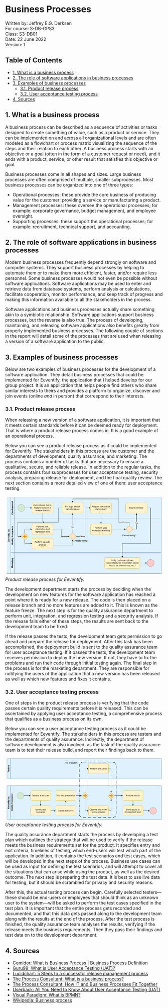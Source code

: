 <!-- omit in toc -->
# Business Processes

Written by: Jeffrey E.G. Derksen  
For course: S-DB-GPS3  
Class: S3-DB01  
Date: 22 June 2022  
Version: 1  

<!-- omit in toc -->
## Table of Contents
- [1. What is a business process](#1-what-is-a-business-process)
- [2. The role of software applications in business processes](#2-the-role-of-software-applications-in-business-processes)
- [3. Examples of business processes](#3-examples-of-business-processes)
  - [3.1. Product release process](#31-product-release-process)
  - [3.2. User acceptance testing process](#32-user-acceptance-testing-process)
- [4. Sources](#4-sources)

## 1. What is a business process

A business process can be described as a sequence of activities or tasks designed to create something of value, such as a product or service. They can be implemented on and across all organizational levels and are often modeled as a flowchart or process matrix visualizing the sequence of the steps and their relation to each other. A business process starts with an objective or a goal (often in the form of a customer request or need), and it ends with a product, service, or other result that satisfies this objective or goal.

Business processes come in all shapes and sizes. Large business processes are often comprised of multiple, smaller subprocesses. Most business processes can be organized into one of three types:

- Operational processes: these provide the core business of producing value for the customer; providing a service or manufacturing a product.
- Management processes: these oversee the operational processes; for example: corporate governance, budget management, and employee oversight.
- Supporting processes: these support the operational processes; for example: recruitment, technical support, and accounting.

## 2. The role of software applications in business processes

Modern business processes frequently depend strongly on software and computer systems. They support business processes by helping to automate them or to make them more efficient, faster, and/or require less personnel. Some business processes would not even be possible without software applications. Software applications may be used to enter and retrieve data from database systems, perform analysis or calculations, facilitate cooperation, monitor performance, and keep track of progress and making this information available to all the stakeholders in the process.

Software applications and business processes actually share something akin to a symbiotic relationship. Software applications support business processes, but the reverse is also true. The process of developing, maintaining, and releasing software applications also benefits greatly from properly implemented business processes. The following couple of sections in the report will detail some of the processes that are used when releasing a version of a software application to the public.

## 3. Examples of business processes

Below are two examples of business processes for the development of a software application. They detail business processes that could be implemented for Eeventify, the application that I helped develop for our group project. It is an application that helps people find others who share similar interests to theirs and provides a platform to organize, discover and join events (online *and* in person) that correspond to their interests.

### 3.1. Product release process

When releasing a new version of a software application, it is important that it meets certain standards before it can be deemed ready for deployment. That is where a product release process comes in. It is a good example of an operational process.

Below you can see a product release process as it could be implemented for Eeventify. The stakeholders in this process are the customer and the departments of development, quality assurance, and marketing. The process contains a number of tasks that are necessary to ensure a qualitative, secure, and reliable release. In addition to the regular tasks, the process contains four subprocesses for user acceptance testing, security analysis, preparing release for deployment, and the final quality review. The next section contains a more detailed view of one of them: user acceptance testing.

![Screenshot of product release process for Eeventify.](../images/product_release_process.png)  
*Product release process for Eeventify.*

The development department starts the process by deciding when the development on new features for the software application has reached a point where it is ready for a new release. The code is then placed on a release branch and no more features are added to it. This is known as the feature freeze. The next step is for the quality assurance department to perform unit, integration, and regression testing and a security analysis. If the release fails either of these steps, the results are sent back to the development team to be fixed.

If the release passes the tests, the development team gets permission to go ahead and prepare the release for deployment. After this task has been accomplished, the deployment build is sent to the quality assurance team for user acceptance testing. If it passes the tests, the development team receives permission to deploy the new version. If not, they have to fix the problems and run their code through initial testing again. The final step in the process is for the marketing department. They are responsible for notifying the users of the application that a new version has been released as well as which new features and fixes it contains.

### 3.2. User acceptance testing process

One of steps in the product release process is verifying that the code passes certain quality requirements before it is released. This can be ascertained by applying user acceptance testing, a comprehensive process that qualifies as a business process on its own.

Below you can see a user acceptance testing process as it could be implemented for Eeventify. The stakeholders in this process are testers and the departments of quality assurance. Indirectly, the department of software development is also involved, as the task of the quality assurance team is to test their release build, and report their findings back to them.

![Screenshot of user acceptance testing process for Eeventify.](../images/user_acceptance_process.png)  
*User acceptance testing process for Eeventify.*

The quality assurance department starts the process by developing a test plan which outlines the strategy that will be used to verify if the release meets the business requirements set for the product. It specifies entry and exit criteria, timelines of testing, which end-users will test which part of the application. In addition, it contains the test scenarios and test cases, which will be developed in the next steps of the process. Business use cases can be used as input for defining the test scenarios, and will attempt to cover all the situations that can arise while using the product, as well as the desired outcome. The next step is preparing the test data. It is best to use live data for testing, but it should be scrambled for privacy and security reasons.

After this, the actual testing process can begin. Carefully selected testers—these should be end-users or employees that should think as an unknown user to the system—will be asked to perform the test cases specified in the test plan. It is important that the entire process gets recorded and documented, and that this data gets passed along to the development team along with the results at the end of the process. After the test process is finished, the quality assurance team analyses the results, verifying if the release meets the business requirements. Then they pass their findings and test data on to the development department.

## 4. Sources

- [Comidor: What is Business Process | Business Process Definition](https://www.comidor.com/knowledge-base/business-process-management-kb/business-process-definition/)
- [Guru99: What is User Acceptance Testing (UAT)?](https://www.guru99.com/user-acceptance-testing.html)
- [Lucidchart: 5 Steps to a successful release management process](https://www.lucidchart.com/blog/release-management-process)
- [The Process Consultant: What is a business process?](https://www.youtube.com/watch?v=NXbGIilFidA)
- [The Process Consultant: How IT and Business Processes Fit Together](https://www.youtube.com/watch?v=3iAp9me4P1c)
- [Userback: All You Need to Know About User Acceptance Testing (UAT)](https://www.userback.io/blog/user-acceptance-testing-explained)
- [Visual Paradigm: What is BPMN?](https://www.visual-paradigm.com/guide/bpmn/what-is-bpmn/)
- [Wikipedia: Business process](https://en.wikipedia.org/wiki/Business_process)
